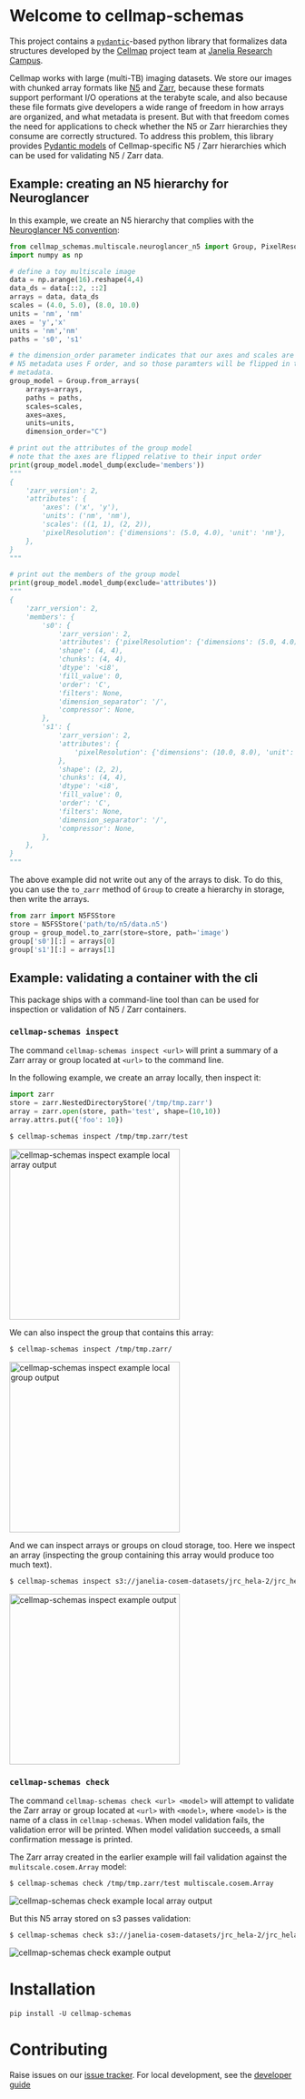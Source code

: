 # Welcome to cellmap-schemas

This project contains a [`pydantic`](https://docs.pydantic.dev/latest/)-based python library that formalizes data structures developed by the [Cellmap](https://www.janelia.org/project-team/cellmap) project team at [Janelia Research Campus](https://www.janelia.org/).

Cellmap works with large (multi-TB) imaging datasets. We store our images with chunked array formats like [N5](https://github.com/saalfeldlab/n5) and [Zarr](https://zarr.readthedocs.io/en/stable/), because these formats support performant I/O operations at the terabyte scale, and also because these file formats give developers a wide range of freedom in how arrays are organized, and what metadata is present. But with that freedom comes the need for applications to check whether the N5 or Zarr hierarchies they consume are correctly structured. To address this problem, this library provides [Pydantic models](https://docs.pydantic.dev/latest/) of Cellmap-specific N5 / Zarr hierarchies which can be used for validating N5 / Zarr data.

## Example: creating an N5 hierarchy for Neuroglancer

In this example, we create an N5 hierarchy that complies with the [Neuroglancer N5 convention](https://github.com/google/neuroglancer/issues/176#issuecomment-553027775):

```python
from cellmap_schemas.multiscale.neuroglancer_n5 import Group, PixelResolution, GroupMetadata
import numpy as np

# define a toy multiscale image
data = np.arange(16).reshape(4,4)
data_ds = data[::2, ::2]
arrays = data, data_ds
scales = (4.0, 5.0), (8.0, 10.0)
units = 'nm', 'nm'
axes = 'y','x'
units = 'nm','nm'
paths = 's0', 's1'

# the dimension_order parameter indicates that our axes and scales are in C order
# N5 metadata uses F order, and so those paramters will be flipped in the resulting 
# metadata.
group_model = Group.from_arrays(
    arrays=arrays,
    paths = paths,
    scales=scales, 
    axes=axes,
    units=units,
    dimension_order="C")

# print out the attributes of the group model
# note that the axes are flipped relative to their input order
print(group_model.model_dump(exclude='members'))
"""
{
    'zarr_version': 2,
    'attributes': {
        'axes': ('x', 'y'),
        'units': ('nm', 'nm'),
        'scales': ((1, 1), (2, 2)),
        'pixelResolution': {'dimensions': (5.0, 4.0), 'unit': 'nm'},
    },
}
"""

# print out the members of the group model
print(group_model.model_dump(exclude='attributes'))
"""
{
    'zarr_version': 2,
    'members': {
        's0': {
            'zarr_version': 2,
            'attributes': {'pixelResolution': {'dimensions': (5.0, 4.0), 'unit': 'nm'}},
            'shape': (4, 4),
            'chunks': (4, 4),
            'dtype': '<i8',
            'fill_value': 0,
            'order': 'C',
            'filters': None,
            'dimension_separator': '/',
            'compressor': None,
        },
        's1': {
            'zarr_version': 2,
            'attributes': {
                'pixelResolution': {'dimensions': (10.0, 8.0), 'unit': 'nm'}
            },
            'shape': (2, 2),
            'chunks': (4, 4),
            'dtype': '<i8',
            'fill_value': 0,
            'order': 'C',
            'filters': None,
            'dimension_separator': '/',
            'compressor': None,
        },
    },
}
"""
```

The above example did not write out any of the arrays to disk. To do this, you can use the `to_zarr`
method of `Group` to create a hierarchy in storage, then write the arrays.

```{.py test="skip"}
from zarr import N5FSStore
store = N5FSStore('path/to/n5/data.n5')
group = group_model.to_zarr(store=store, path='image')
group['s0'][:] = arrays[0]
group['s1'][:] = arrays[1]
```

## Example: validating a container with the cli

This package ships with a command-line tool than can be used for inspection or validation of N5 / Zarr containers.

### `cellmap-schemas inspect`

The command `cellmap-schemas inspect <url>` will print a summary of a Zarr array or group located at `<url>` to the command line.

In the following example, we create an array locally, then inspect it:

```python
import zarr
store = zarr.NestedDirectoryStore('/tmp/tmp.zarr')
array = zarr.open(store, path='test', shape=(10,10))
array.attrs.put({'foo': 10})
```

```bash
$ cellmap-schemas inspect /tmp/tmp.zarr/test
```

<img src="./static/cellmap_schemas_inspect_example_local_array.png" width=300  alt="cellmap-schemas inspect example local array output"/>

We can also inspect the group that contains this array:

```bash
$ cellmap-schemas inspect /tmp/tmp.zarr/
```

<img src="./static/cellmap_schemas_inspect_example_local_group.png" width=300  alt="cellmap-schemas inspect example local group output"/>

And we can inspect arrays or groups on cloud storage, too. Here we inspect an array (inspecting the group containing this array would produce too much text).

```bash
$ cellmap-schemas inspect s3://janelia-cosem-datasets/jrc_hela-2/jrc_hela-2.n5/em/fibsem-uint16/s0
```

<img src="./static/cellmap_schemas_inspect_example_s3_array.png" width=300  alt="cellmap-schemas inspect example output"/>

### `cellmap-schemas check`

The command `cellmap-schemas check <url> <model>` will attempt to validate the Zarr array or group located at `<url>` with `<model>`, where `<model>` is the name of a class in `cellmap-schemas`. When model validation fails, the validation error will be printed. When model validation succeeds, a small confirmation message is printed.

The Zarr array created in the earlier example will fail validation against the `mulitscale.cosem.Array` model:

```bash
$ cellmap-schemas check /tmp/tmp.zarr/test multiscale.cosem.Array
```

<img src="./static/cellmap_schemas_check_example_local_array.png" alt="cellmap-schemas check example local array output"/>

But this N5 array stored on s3 passes validation:

```bash
$ cellmap-schemas check s3://janelia-cosem-datasets/jrc_hela-2/jrc_hela-2.n5/em/fibsem-uint16/s0 multiscale.cosem.Array
```

<img src="./static/cellmap_schemas_check_example_s3_array.png" alt="cellmap-schemas check example output"/>

# Installation

`pip install -U cellmap-schemas`

# Contributing

Raise issues on our [issue tracker](https://github.com/janelia-cellmap/cellmap-schemas/issues). For local development, see the [developer guide](./development.md)
